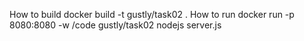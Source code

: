How to build
docker build -t gustly/task02 .
How to run
docker run -p 8080:8080 -w /code gustly/task02 nodejs server.js
